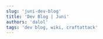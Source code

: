 ```yaml
---
slug: 'juni-dev-blog'
title: 'Dev Blog | Juni'
authors: 'dalol'
tags: 'dev blog, wiki, craftattack'
---
```


